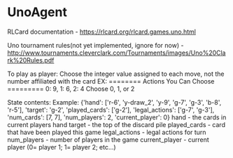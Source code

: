 # UnoAgent
RLCard documentation - https://rlcard.org/rlcard.games.uno.html

Uno tournament rules(not yet implemented, ignore for now) - http://www.tournaments.cleverclark.com/Tournaments/images/Uno%20Clark%20Rules.pdf

To play as player:
Choose the integer value assigned to each move, not the number affiliated with the card
EX: 
======== Actions You Can Choose =========
0: 9, 1: 6, 2: 4
Choose 0, 1, or 2

State contents:
Example: {'hand': ['r-6', 'y-draw_2', 'y-9', 'g-7', 'g-3', 'b-8', 'r-5'], 'target': 'g-2', 'played_cards': ['g-2'], 'legal_actions': ['g-7', 'g-3'], 'num_cards': [7, 7], 'num_players': 2, 'current_player': 0}
hand - the cards in current players hand
target - the top of the discard pile
played_cards - card that have been played this game
legal_actions - legal actions for turn
num_players - number of players in the game
current_player - current player (0= player 1; 1= player 2; etc...)
